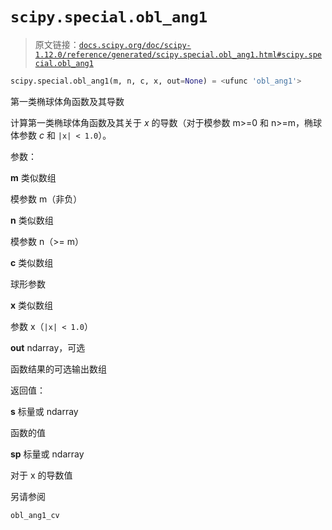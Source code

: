 # `scipy.special.obl_ang1`

> 原文链接：[`docs.scipy.org/doc/scipy-1.12.0/reference/generated/scipy.special.obl_ang1.html#scipy.special.obl_ang1`](https://docs.scipy.org/doc/scipy-1.12.0/reference/generated/scipy.special.obl_ang1.html#scipy.special.obl_ang1)

```py
scipy.special.obl_ang1(m, n, c, x, out=None) = <ufunc 'obl_ang1'>
```

第一类椭球体角函数及其导数

计算第一类椭球体角函数及其关于 *x* 的导数（对于模参数 m>=0 和 n>=m，椭球体参数 *c* 和 `|x| < 1.0`）。

参数：

**m** 类似数组

模参数 m（非负）

**n** 类似数组

模参数 n（>= m）

**c** 类似数组

球形参数

**x** 类似数组

参数 x（`|x| < 1.0`）

**out** ndarray，可选

函数结果的可选输出数组

返回值：

**s** 标量或 ndarray

函数的值

**sp** 标量或 ndarray

对于 x 的导数值

另请参阅

`obl_ang1_cv`
